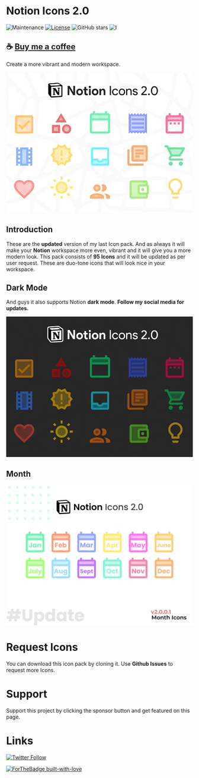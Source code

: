 # Notion Icons 2.0
![Maintenance](https://img.shields.io/badge/Maintained%3F-yes-green.svg) [![License](https://img.shields.io/badge/License-Apache%202.0-blue.svg)](https://opensource.org/licenses/Apache-2.0)
![GitHub stars](https://img.shields.io/github/stars/vyshnav2255/Notion-Icons-2.0?style=social) ![I](https://img.shields.io/badge/Icons-95-brighgreen)

## ☕ [Buy me a coffee](https://www.buymeacoffee.com/vyshnav)

Create a more vibrant and modern workspace.

![alt text](/9998.jpg "Notion Icons 2.0")

## **Introduction**

These are the **updated** version of my last Icon pack. And as always it will make your **Notion** workspace more even, vibrant and it will give you a more modern look. This pack consists of **95 Icons** and it will be updated as per user request. These are duo-tone icons that will look nice in your workspace.

## **Dark Mode**

And guys it also supports Notion **dark mode**. **Follow my social media for updates.**

![alt text](/9998-1.jpg "Notion Icons 2.0")

## **Month**

![alt text](/U1.png "Notion Icons 2.0")

# **Request Icons**
You can download this icon pack by cloning it.
Use **Github Issues** to request more Icons.

# **Support**
Support this project by clicking the sponsor button and get featured on this page.

# **Links**
[![Twitter Follow](https://img.shields.io/twitter/follow/_vyshnav_?style=for-the-badge&logo=twitter&color=1da1f2)](https://www.twitter.com/_vyshnav_)


[![ForTheBadge built-with-love](http://ForTheBadge.com/images/badges/built-with-love.svg)](https://vyshnav.netlify.app/)
